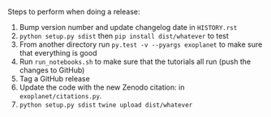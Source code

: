 Steps to perform when doing a release:

1. Bump version number and update changelog date in `HISTORY.rst`
2. `python setup.py sdist` then `pip install dist/whatever` to test
3. From another directory run `py.test -v --pyargs exoplanet` to make sure that everything is good
4. Run `run_notebooks.sh` to make sure that the tutorials all run (push the changes to GitHub)
5. Tag a GitHub release
6. Update the code with the new Zenodo citation: in `exoplanet/citations.py`.
7. `python setup.py sdist` `twine upload dist/whatever`
